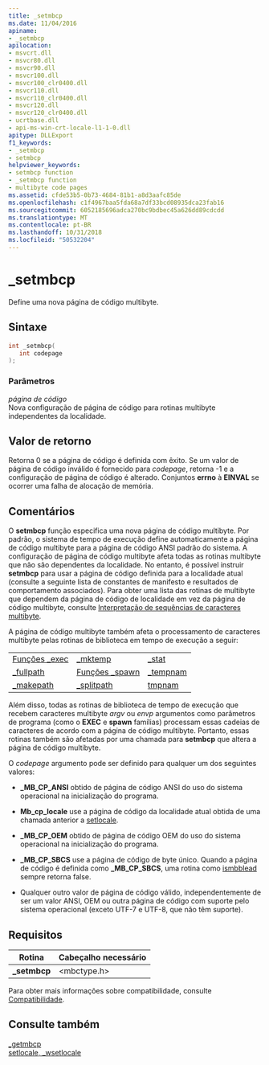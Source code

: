 ```yaml
---
title: _setmbcp
ms.date: 11/04/2016
apiname:
- _setmbcp
apilocation:
- msvcrt.dll
- msvcr80.dll
- msvcr90.dll
- msvcr100.dll
- msvcr100_clr0400.dll
- msvcr110.dll
- msvcr110_clr0400.dll
- msvcr120.dll
- msvcr120_clr0400.dll
- ucrtbase.dll
- api-ms-win-crt-locale-l1-1-0.dll
apitype: DLLExport
f1_keywords:
- _setmbcp
- setmbcp
helpviewer_keywords:
- setmbcp function
- _setmbcp function
- multibyte code pages
ms.assetid: cfde53b5-0b73-4684-81b1-a8d3aafc85de
ms.openlocfilehash: c1f4967baa5fda68a7df33bcd08935dca23fab16
ms.sourcegitcommit: 6052185696adca270bc9bdbec45a626dd89cdcdd
ms.translationtype: MT
ms.contentlocale: pt-BR
ms.lasthandoff: 10/31/2018
ms.locfileid: "50532204"
---
```

# <a name="setmbcp"></a>_setmbcp

Define uma nova página de código multibyte.

## <a name="syntax"></a>Sintaxe

```C
int _setmbcp(
   int codepage
);
```

### <a name="parameters"></a>Parâmetros

*página de código*<br/>
Nova configuração de página de código para rotinas multibyte independentes da localidade.

## <a name="return-value"></a>Valor de retorno

Retorna 0 se a página de código é definida com êxito. Se um valor de página de código inválido é fornecido para *codepage*, retorna -1 e a configuração de página de código é alterado. Conjuntos **errno** à **EINVAL** se ocorrer uma falha de alocação de memória.

## <a name="remarks"></a>Comentários

O **setmbcp** função especifica uma nova página de código multibyte. Por padrão, o sistema de tempo de execução define automaticamente a página de código multibyte para a página de código ANSI padrão do sistema. A configuração de página de código multibyte afeta todas as rotinas multibyte que não são dependentes da localidade. No entanto, é possível instruir **setmbcp** para usar a página de código definida para a localidade atual (consulte a seguinte lista de constantes de manifesto e resultados de comportamento associados). Para obter uma lista das rotinas de multibyte que dependem da página de código de localidade em vez da página de código multibyte, consulte [Interpretação de sequências de caracteres multibyte](../../c-runtime-library/interpretation-of-multibyte-character-sequences.md).

A página de código multibyte também afeta o processamento de caracteres multibyte pelas rotinas de biblioteca em tempo de execução a seguir:

||||
|-|-|-|
|[Funções _exec](../../c-runtime-library/exec-wexec-functions.md)|[_mktemp](mktemp-wmktemp.md)|[_stat](stat-functions.md)|
|[_fullpath](fullpath-wfullpath.md)|[Funções _spawn](../../c-runtime-library/spawn-wspawn-functions.md)|[_tempnam](tempnam-wtempnam-tmpnam-wtmpnam.md)|
|[_makepath](makepath-wmakepath.md)|[_splitpath](splitpath-wsplitpath.md)|[tmpnam](tempnam-wtempnam-tmpnam-wtmpnam.md)|

Além disso, todas as rotinas de biblioteca de tempo de execução que recebem caracteres multibyte *argv* ou *envp* argumentos como parâmetros de programa (como o **EXEC** e **spawn** famílias) processam essas cadeias de caracteres de acordo com a página de código multibyte. Portanto, essas rotinas também são afetadas por uma chamada para **setmbcp** que altera a página de código multibyte.

O *codepage* argumento pode ser definido para qualquer um dos seguintes valores:

- **_MB_CP_ANSI** obtido de página de código ANSI do uso do sistema operacional na inicialização do programa.

- **Mb_cp_locale** use a página de código da localidade atual obtida de uma chamada anterior a [setlocale](setlocale-wsetlocale.md).

- **_MB_CP_OEM** obtido de página de código OEM do uso do sistema operacional na inicialização do programa.

- **_MB_CP_SBCS** use a página de código de byte único. Quando a página de código é definida como **_MB_CP_SBCS**, uma rotina como [ismbblead](ismbblead-ismbblead-l.md) sempre retorna false.

- Qualquer outro valor de página de código válido, independentemente de ser um valor ANSI, OEM ou outra página de código com suporte pelo sistema operacional (exceto UTF-7 e UTF-8, que não têm suporte).

## <a name="requirements"></a>Requisitos

|Rotina|Cabeçalho necessário|
|-------------|---------------------|
|**_setmbcp**|\<mbctype.h>|

Para obter mais informações sobre compatibilidade, consulte [Compatibilidade](../../c-runtime-library/compatibility.md).

## <a name="see-also"></a>Consulte também

[_getmbcp](getmbcp.md)<br/>
[setlocale, _wsetlocale](setlocale-wsetlocale.md)<br/>
